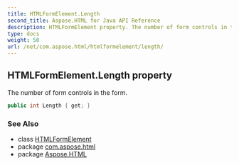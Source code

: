 ```yaml
---
title: HTMLFormElement.Length
second_title: Aspose.HTML for Java API Reference
description: HTMLFormElement property. The number of form controls in the form
type: docs
weight: 50
url: /net/com.aspose.html/htmlformelement/length/
---
```

## HTMLFormElement.Length property

The number of form controls in the form.

```java
public int Length { get; }
```

### See Also

* class [HTMLFormElement](../)
* package [com.aspose.html](../../htmlformelement/)
* package [Aspose.HTML](../../../)
